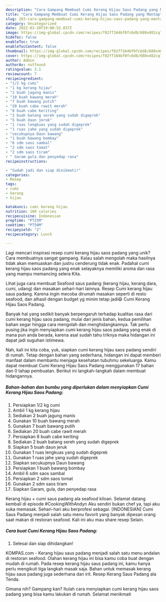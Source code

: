 ```yaml
---
description: "Cara Gampang Membuat Cumi Kerang Hijau Saos Padang yang Mantap"
title: "Cara Gampang Membuat Cumi Kerang Hijau Saos Padang yang Mantap"
slug: 263-cara-gampang-membuat-cumi-kerang-hijau-saos-padang-yang-mantap
category: Uncategorized
date: 2022-03-20T19:08:52.837Z
image: https://img-global.cpcdn.com/recipes/f82ff164bf0fc6d8/680x482cq70/cumi-kerang-hijau-saos-padang-foto-resep-utama.jpg
hideToc: false
enableToc: true
enableTocContent: false
thumbnail: https://img-global.cpcdn.com/recipes/f82ff164bf0fc6d8/680x482cq70/cumi-kerang-hijau-saos-padang-foto-resep-utama.jpg
cover: https://img-global.cpcdn.com/recipes/f82ff164bf0fc6d8/680x482cq70/cumi-kerang-hijau-saos-padang-foto-resep-utama.jpg
author: Admin
authorAv: notfound
ratingvalue: 3.1
reviewcount: 7
recipeingredient:
- "1/2 kg cumi"
- "1 kg kerang hijau"
- "2 buah jagung manis"
- "10 buah bawang merah"
- "7 buah bawang putih"
- "20 buah cabe rawit merah"
- "8 buah cabe keriting"
- "2 buah batang sereh yang sudah digeprek"
- "5 buah daun jeruk"
- "1 ruas lengkuas yang sudah digeprek"
- "1 ruas jahe yang sudah digeprek"
- "secukupnya Daun bawang"
- "1 buah bawang bombay"
- "6 sdm saos sambal"
- "2 sdm saos tomat"
- "2 sdm saos tiram"
- " Garam gula dan penyedap rasa"
recipeinstructions:

- "Sudah jadi dan siap dinikmati!"
categories:
- Resep
tags:
- cumi
- kerang
- hijau

katakunci: cumi kerang hijau 
nutrition: 160 calories
recipecuisine: Indonesian
preptime: "PT25M"
cooktime: "PT50M"
recipeyield: "2"
recipecategory: Lunch

---
```





Lagi mencari inspirasi resep cumi kerang hijau saos padang yang unik? Cara membuatnya sangat gampang. Kalau salah mengolah maka hasilnya tidak akan memuaskan dan justru cenderung tidak enak. Padahal cumi kerang hijau saos padang yang enak selayaknya memiliki aroma dan rasa yang mampu memancing selera Kita.





Lihat juga cara membuat Seafood saus padang (kerang hijau, kerang dara, cumi, udang) dan masakan sehari-hari lainnya. Resep Cumi kerang hijau saus padang. Karena ingin mecoba dirumah masakan seperti di resto seafood, dan alhasil dengan budget yg minim tetap jadi😆 Cumi Kerang Hijau Saos Padang.

Banyak hal yang sedikit banyak berpengaruh terhadap kualitas rasa dari cumi kerang hijau saos padang, mulai dari jenis bahan, kedua pemilihan bahan segar hingga cara mengolah dan menghidangkannya. Tak perlu pusing jika ingin menyiapkan cumi kerang hijau saos padang yang enak di mana pun anda berada, karena asal sudah tahu triknya maka hidangan ini dapat jadi suguhan istimewa.






Nah, kali ini kita coba, yuk, siapkan cumi kerang hijau saos padang sendiri di rumah. Tetap dengan bahan yang sederhana, hidangan ini dapat memberi manfaat dalam membantu menjaga kesehatan tubuhmu sekeluarga. Kamu dapat membuat Cumi Kerang Hijau Saos Padang menggunakan 17 bahan dan 0 tahap pembuatan. Berikut ini langkah-langkah dalam membuat hidangannya.

<!--inarticleads1-->

##### Bahan-bahan dan bumbu yang diperlukan dalam menyiapkan Cumi Kerang Hijau Saos Padang:

1. Persiapkan 1/2 kg cumi
1. Ambil 1 kg kerang hijau
1. Sediakan 2 buah jagung manis
1. Gunakan 10 buah bawang merah
1. Gunakan 7 buah bawang putih
1. Sediakan 20 buah cabe rawit merah
1. Persiapkan 8 buah cabe keriting
1. Sediakan 2 buah batang sereh yang sudah digeprek
1. Siapkan 5 buah daun jeruk
1. Gunakan 1 ruas lengkuas yang sudah digeprek
1. Gunakan 1 ruas jahe yang sudah digeprek
1. Siapkan secukupnya Daun bawang
1. Persiapkan 1 buah bawang bombay
1. Ambil 6 sdm saos sambal
1. Persiapkan 2 sdm saos tomat
1. Gunakan 2 sdm saos tiram
1. Siapkan  Garam, gula, dan penyedap rasa


Kerang hijau + cumi saus padang ala seafood kiloan. Selamat datang kembali di episode #CookingWithAndyn Aku sendiri bukan chef ya, tapi aku suka memasak. Sehari-hari aku berprofesi sebagai. [INDONESIAN] Cumi Saus Padang menjadi salah satu menu favorit yang banyak dipesan orang saat makan di restoran seafood. Kali ini aku mau share resep Selain. 

<!--inarticleads2-->

##### Cara buat Cumi Kerang Hijau Saos Padang:


1. Selesai dan siap dihidangkan!

KOMPAS.com - Kerang hijau saus padang menjadi salah satu menu andalan di restoran seafood. Olahan kerang hijau ini bisa kamu coba buat dengan mudah di rumah. Pada resep kerang hijau saus padang ini, kamu hanya perlu mengikuti tiga langkah masak saja. Bahan untuk memasak kerang hijau saus padang juga sederhana dan irit. Resep Kerang Saus Padang ala Tenda. 

Gimana nih? Gampang kan? Itulah cara menyiapkan cumi kerang hijau saos padang yang bisa kamu lakukan di rumah. Selamat menikmati
